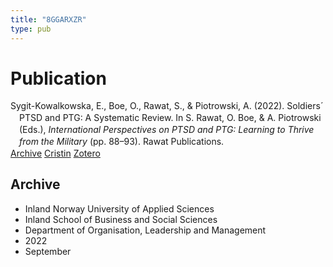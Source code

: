 ```yaml
---
title: "8GGARXZR"
type: pub
---
```

<h1>Publication</h1>
<article id="csl-bib-container-8GGARXZR" class="csl-bib-container">
  <div class="csl-bib-body" style="line-height: 1.35; padding-left: 1em; text-indent:-1em;">
  <div class="csl-entry">Sygit-Kowalkowska, E., Boe, O., Rawat, S., &amp; Piotrowski, A. (2022). Soldiers&#xB4; PTSD and PTG: A Systematic Review. In S. Rawat, O. Boe, &amp; A. Piotrowski (Eds.), <i>International Perspectives on PTSD and PTG: Learning to Thrive from the Military</i> (pp. 88&#x2013;93). Rawat Publications.</div>
</div>
  <div class="csl-bib-buttons">
    <a href="#taxonomy-article-8GGARXZR" class="csl-bib-button">Archive</a>
    <a href="https://app.cristin.no/results/show.jsf?id=2055079" alt="Cristin URL" class="csl-bib-button">Cristin</a>
    <a href="http://zotero.org/groups/5402882/items/8GGARXZR" alt="Zotero URL" class="csl-bib-button">Zotero</a>
  </div>
  <div id="csl-bib-meta-container-8GGARXZR"></div>
</article>
<div id="csl-bib-meta-8GGARXZR" class="csl-bib-meta">
  <article id="taxonomy-article-8GGARXZR" class="taxonomy-article">
    <h1>Archive</h1>
    <ul>
      <li>Inland Norway University of Applied Sciences</li>
      <li>Inland School of Business and Social Sciences</li>
      <li>Department of Organisation, Leadership and Management</li>
      <li>2022</li>
      <li>September</li>
    </ul>
  </article>
</div>

